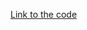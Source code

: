 [Link to the code](https://github.com/Thorbjorn2021/poll-app-backend/tree/main/src/main/java/com/github/thorbjorn2021/pollapp)
